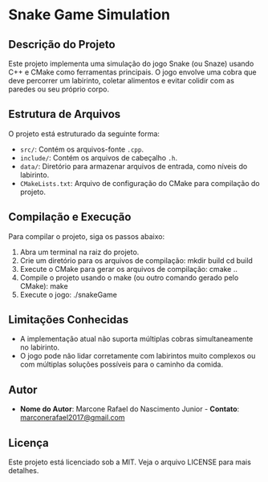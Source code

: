 # Snake Game Simulation

## Descrição do Projeto
Este projeto implementa uma simulação do jogo Snake (ou Snaze) usando C++ e CMake como ferramentas principais. O jogo envolve uma cobra que deve percorrer um labirinto, coletar alimentos e evitar colidir com as paredes ou seu próprio corpo.

## Estrutura de Arquivos
O projeto está estruturado da seguinte forma:
- `src/`: Contém os arquivos-fonte `.cpp`.
- `include/`: Contém os arquivos de cabeçalho `.h`.
- `data/`: Diretório para armazenar arquivos de entrada, como níveis do labirinto.
- `CMakeLists.txt`: Arquivo de configuração do CMake para compilação do projeto.

## Compilação e Execução
Para compilar o projeto, siga os passos abaixo:

1. Abra um terminal na raiz do projeto.
2. Crie um diretório para os arquivos de compilação:
    mkdir build
    cd build
3. Execute o CMake para gerar os arquivos de compilação:
    cmake ..
4. Compile o projeto usando o make (ou outro comando gerado pelo CMake):
    make
5. Execute o jogo:
    ./snakeGame

## Limitações Conhecidas
- A implementação atual não suporta múltiplas cobras simultaneamente no labirinto.
- O jogo pode não lidar corretamente com labirintos muito complexos ou com múltiplas soluções possíveis para o caminho da comida.

## Autor
- **Nome do Autor**: Marcone Rafael do Nascimento Junior  - **Contato**: marconerafael2017@gmail.com

## Licença
Este projeto está licenciado sob a MIT. Veja o arquivo LICENSE para mais detalhes.
